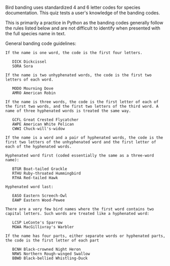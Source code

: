 Bird banding uses standardized 4 and 6 letter codes for species documentation. This quiz tests a user's knowledge of the banding codes.

This is primarily a practice in Python as the banding codes generally follow the rules listed below and are not difficult to identify when presented with the full species name in text.

General banding code guidelines:

    If the name is one word, the code is the first four letters.

       DICK Dickcissel
       SORA Sora

    If the name is two unhyphenated words, the code is the first two letters of each word.

       MODO Mourning Dove
       AMRO American Robin

    If the name is three words, the code is the first letter of each of the first two words, and the first two letters of the third word. A name of three hyphenated words is treated the same way.

       GCFL Great Crested Flycatcher
       AWPE American White Pelican
       CWWI Chuck-will's-widow

    If the name is a word and a pair of hyphenated words, the code is the first two letters of the unhyphenated word and the first letter of each of the hyphenated words.

    Hyphenated word first (coded essentially the same as a three-word name):

       BTGR Boat-tailed Grackle
       RTHU Ruby-throated Hummingbird
       RTHA Red-tailed Hawk

    Hyphenated word last:

       EASO Eastern Screech-Owl
       EAWP Eastern Wood-Pewee

    There are a very few bird names where the first word contains two capital letters. Such words are treated like a hyphenated word:

       LCSP LeConte's Sparrow
       MGWA MacGillivray's Warbler

    If the name has four parts, either separate words or hyphenated parts, the code is the first letter of each part

       BCNH Black-crowned Night Heron
       NRWS Northern Rough-winged Swallow
       BBWD Black-bellied Whistling-Duck

